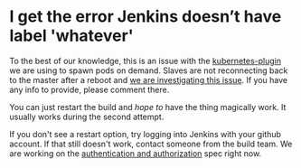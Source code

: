 # I get the error Jenkins doesn’t have label 'whatever'

To the best of our knowledge, this is an issue with the
[kubernetes-plugin][k8s-plugin] we are using to spawn pods on demand. Slaves are
not reconnecting back to the master after a reboot and [we are investigating
this issue][issue-label]. If you have any info to provide, please comment there.

You can just restart the build and _hope to_ have the thing magically work. It
usually works during the second attempt.

If you don't see a restart option, try logging into Jenkins with your github
account. If that still doesn't work, contact someone from the build team. We are
working on the [authentication and authorization][issue-auth] spec right now.

[k8s-plugin]: https://github.com/jenkinsci/kubernetes-plugin
[issue-label]: https://github.com/fabric8io/fabric8-build-team/issues/17
[issue-auth]: https://github.com/fabric8io/fabric8-build-team/issues/14
